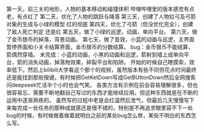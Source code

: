 第一天，前三关的地形，人物的基本移动和碰撞体积
哔哩哔哩里的版本感觉有点老，有点红了
第二天，优化了人物的跳跃与降落
第三天，创建了人物拉弓及弓箭对象的生成与小绿的模型
红的彻底
第四天，优化了弓箭（但没优化完全），创建了敌人死亡判定
还是红
第五天，做了小绿的巡逻，动画，单向平台。
第六天，做了金币银币的掉落，背景动画。
第七天，做了音效，小蓝的动画与巡逻，主界面暂停界面和小关卡结算界面，金币银币的分数结算。
bug：金币银币不能结算，箭偶然穿墙。
未完成：小蓝的动画，小黑的动画和巡逻，箭射到墙上成单向平台，箭的消失动画，掉落物效果，碎裂平台和陷阱。
开始的时候自己瞎摸索，效率低下。然后上bilibili大学看这个那个的视频，虽然版本有些不同但花点时间最终还是能找到那些按键。有时候把GetKetDown写成GetBUttonDown然后全网搜索问deepseek忙活半个小时也会气笑。
各类方法有示例在前会容易理解很多，但也很容易忘，需要不断地翻自己写过的东西才能继续应用。但这种东西就是在不断的运用中逐渐熟练的。
虽然写的过程中老是会红温然后泄气，但最后几天慢慢写下来每完成一处任务的那种成就感还是很不错的，特别是不再追求眼里容不下一处bug的时候，有时候做着做着就明白之前的某处bug怎么修，某些不明白的东西怎么写。

